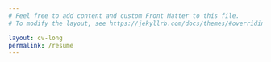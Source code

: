 ```yaml
---
# Feel free to add content and custom Front Matter to this file.
# To modify the layout, see https://jekyllrb.com/docs/themes/#overriding-theme-defaults

layout: cv-long
permalink: /resume
---
```

